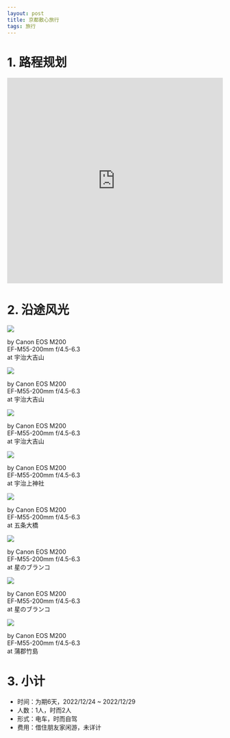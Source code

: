 ```yaml
---
layout: post
title: 京都散心旅行
tags: 旅行
---
```


# 1. 路程规划

<iframe src="https://www.google.com/maps/embed?pb=!1m14!1m12!1m3!1d107168.55694447603!2d135.749296222452!3d34.987999116200434!2m3!1f0!2f0!3f0!3m2!1i1024!2i768!4f13.1!5e0!3m2!1szh-CN!2sjp!4v1672406403061!5m2!1szh-CN!2sjp" width="100%" height="480" style="border:0;" loading="lazy"></iframe>

# 2. 沿途风光

<div class="gallery">
    <div class="item">
        <img src="/assets/src/a-travel-at-kyoto-relax/pic1.jpeg">
        <p>by Canon EOS M200<br>EF-M55-200mm f/4.5-6.3<br>at 宇治大吉山</p>
    </div>
    <div class="item">
        <img src="/assets/src/a-travel-at-kyoto-relax/pic2.jpeg">
        <p>by Canon EOS M200<br>EF-M55-200mm f/4.5-6.3<br>at 宇治大吉山</p>
    </div>
    <div class="item">
        <img src="/assets/src/a-travel-at-kyoto-relax/pic3.jpeg">
        <p>by Canon EOS M200<br>EF-M55-200mm f/4.5-6.3<br>at 宇治大吉山</p>
    </div>
    <div class="item">
        <img src="/assets/src/a-travel-at-kyoto-relax/pic4.jpeg">
        <p>by Canon EOS M200<br>EF-M55-200mm f/4.5-6.3<br>at 宇治上神社</p>
    </div>
    <div class="item">
        <img src="/assets/src/a-travel-at-kyoto-relax/pic5.jpeg">
        <p>by Canon EOS M200<br>EF-M55-200mm f/4.5-6.3<br>at 五条大橋</p>
    </div>
    <div class="item">
        <img src="/assets/src/a-travel-at-kyoto-relax/pic6.jpeg">
        <p>by Canon EOS M200<br>EF-M55-200mm f/4.5-6.3<br>at 星のブランコ</p>
    </div>
    <div class="item">
        <img src="/assets/src/a-travel-at-kyoto-relax/pic7.jpeg">
        <p>by Canon EOS M200<br>EF-M55-200mm f/4.5-6.3<br>at 星のブランコ</p>
    </div>
    <div class="item">
        <img src="/assets/src/a-travel-at-kyoto-relax/pic8.jpeg">
        <p>by Canon EOS M200<br>EF-M55-200mm f/4.5-6.3<br>at 蒲郡竹島</p>
    </div>
</div>

# 3. 小计

- 时间：为期6天，2022/12/24 ~ 2022/12/29
- 人数：1人，时而2人
- 形式：电车，时而自驾
- 费用：借住朋友家闲游，未详计

